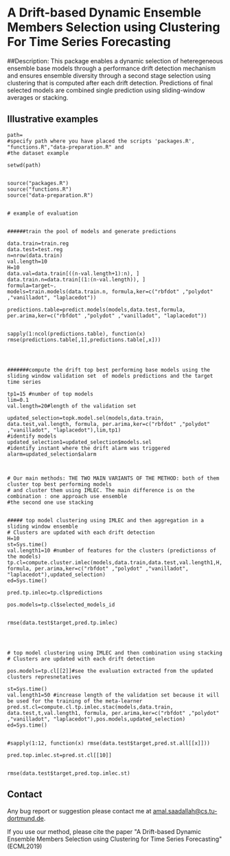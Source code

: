 


# A Drift-based Dynamic Ensemble Members Selection using Clustering For Time Series Forecasting

##Description: 
This package enables a dynamic selection of heteregeneous ensemble base models through a 
performance drift detection mechanism and ensures ensemble diversity through a second stage 
selection using clustering that is computed after each drift detection. 
Predictions of final selected models are combined single prediction using sliding-window averages or
stacking. 



## Illustrative examples

```
path= 
#specify path where you have placed the scripts 'packages.R', "functions.R","data-preparation.R" and 
#the dataset example

setwd(path)


source("packages.R")
source("functions.R")
source("data-preparation.R")


# example of evaluation


######train the pool of models and generate predictions

data.train=train.reg
data.test=test.reg
n=nrow(data.train)
val.length=10
H=10
data.val=data.train[((n-val.length+1):n), ]
data.train.n=data.train[(1:(n-val.length)), ]
formula=target~.
models=train.models(data.train.n, formula,ker=c("rbfdot" ,"polydot" ,"vanilladot", "laplacedot"))

predictions.table=predict.models(models,data.test,formula, per.arima,ker=c("rbfdot" ,"polydot" ,"vanilladot", "laplacedot"))


sapply(1:ncol(predictions.table), function(x) rmse(predictions.table[,1],predictions.table[,x]))




#######compute the drift top best performing base models using the sliding window validation set  of models predictions and the target time series

tp1=15 #number of top models
lim=0.1
val.length=20#length of the validation set

updated_selection=topk.model.sel(models,data.train, data.test,val.length, formula, per.arima,ker=c("rbfdot" ,"polydot" ,"vanilladot", "laplacedot"),lim,tp1)
#identify models
updated_selection1=updated_selection$models.sel 
#identify instant where the drift alarm was triggered
alarm=updated_selection$alarm



# Our main methods: THE TWO MAIN VARIANTS OF THE METHOD: both of them cluster top best performing models
# and cluster them using IMLEC. The main difference is on the combination : one approach use ensemble
#the second one use stacking


##### top model clustering using IMLEC and then aggregation in a sliding window ensemble 
# Clusters are updated with each drift detection
H=10
st=Sys.time()
val.length1=10 #number of features for the clusters (predictionss of the models)
tp.cl=compute.cluster.imlec(models,data.train,data.test,val.length1,H, formula, per.arima,ker=c("rbfdot" ,"polydot" ,"vanilladot", "laplacedot"),updated_selection)
ed=Sys.time()

pred.tp.imlec=tp.cl$predictions

pos.models=tp.cl$selected_models_id


rmse(data.test$target,pred.tp.imlec)




# top model clustering using IMLEC and then combination using stacking
# Clusters are updated with each drift detection

pos.models=tp.cl[[2]]#see the evaluation extracted from the updated clusters represnetatives

st=Sys.time()
val.length1=50 #increase length of the validation set because it will be used for the training of the meta-learner
pred.st.cl=compute.cl.tp.imlec.stac(models,data.train, data.test,t,val.length1, formula, per.arima,ker=c("rbfdot" ,"polydot" ,"vanilladot", "laplacedot"),pos.models,updated_selection)
ed=Sys.time()


#sapply(1:12, function(x) rmse(data.test$target,pred.st.all[[x]]))

pred.top.imlec.st=pred.st.cl[[10]]


rmse(data.test$target,pred.top.imlec.st)

```

## Contact

Any bug report or suggestion please contact me at amal.saadallah@cs.tu-dortmund.de.

If you use our method, please cite the paper "A Drift-based  Dynamic Ensemble Members Selection using Clustering for Time Series Forecasting" (ECML2019)